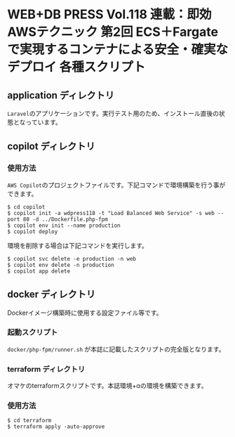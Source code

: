 # WEB+DB PRESS Vol.118 連載：即効AWSテクニック 第2回 ECS＋Fargateで実現するコンテナによる安全・確実なデプロイ 各種スクリプト

## application ディレクトリ

`Laravel`のアプリケーションです。実行テスト用のため、インストール直後の状態となっています。

## copilot ディレクトリ

### 使用方法

`AWS Copilot`のプロジェクトファイルです。下記コマンドで環境構築を行う事ができます。

```
$ cd copilot
$ copilot init -a wdpress118 -t "Load Balanced Web Service" -s web --port 80 -d ../Dockerfile.php-fpm
$ copilot env init --name production
$ copilot deploy 
```

環境を削除する場合は下記コマンドを実行します。

```
$ copilot svc delete -e production -n web
$ copilot env delete -n production
$ copilot app delete
```

## docker ディレクトリ

Dockerイメージ構築時に使用する設定ファイル等です。

### 起動スクリプト

`docker/php-fpm/runner.sh` が本誌に記載したスクリプトの完全版となります。

### terraform ディレクトリ

オマケのterraformスクリプトです。本誌環境+αの環境を構築できます。

### 使用方法

```
$ cd terraform
$ terraform apply -auto-approve
```



